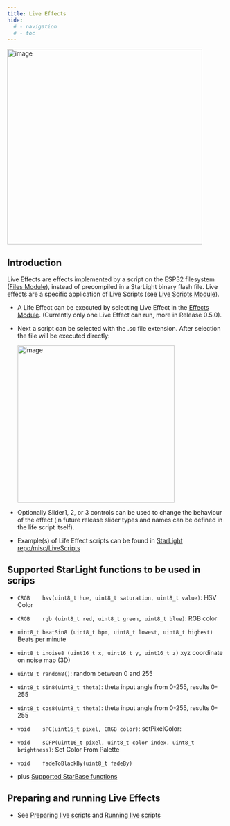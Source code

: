 ```yaml
---
title: Live Effects
hide:
  # - navigation
  # - toc
---
```


<img width="450" alt="image" src="https://github.com/user-attachments/assets/418fb6ee-3580-456e-97e0-9344a0d13fac">

## Introduction

Live Effects are effects implemented by a script on the ESP32 filesystem ([Files Module](/StarDocs/SysMod/SysModFiles)), instead of precompiled in a StarLight binary flash file. Live effects are a specific application of Live Scripts (see [Live Scripts Module](/StarDocs/UserMod/UserModLiveScripts)).

* A Life Effect can be executed by selecting Live Effect in the [Effects Module](/StarDocs/StarLightMod/StarLightModEffects/). (Currently only one Live Effect can run, more in Release 0.5.0).

* Next a script can be selected with the .sc file extension. After selection the file will be executed directly:

    <img width="362" alt="image" src="https://github.com/user-attachments/assets/de946239-6ad7-4df5-bbd1-92e484be57f0">

* Optionally Slider1, 2, or 3 controls can be used to change the behaviour of the effect (in future release slider types and names can be defined in the life script itself).

* Example(s) of Life Effect scripts can be found in [StarLight repo/misc/LiveScripts](https://github.com/MoonModules/StarLight/tree/main/misc/LiveScripts)

## Supported StarLight functions to be used in scrips

* ```CRGB    hsv(uint8_t hue, uint8_t saturation, uint8_t value)```: HSV Color
* ```CRGB    rgb (uint8_t red, uint8_t green, uint8_t blue)```: RGB color
* ```uint8_t beatSin8 (uint8_t bpm, uint8_t lowest, uint8_t highest)``` Beats per minute 
* ```uint8_t inoise8 (uint16_t x, uint16_t y, uint16_t z)``` xyz coordinate on noise map (3D)
* ```uint8_t random8()```: random between 0 and 255
* ```uint8_t sin8(uint8_t theta)```: theta input angle from 0-255, results 0-255
* ```uint8_t cos8(uint8_t theta)```: theta input angle from 0-255, results 0-255
* ```void    sPC(uint16_t pixel, CRGB color)```: setPixelColor: 
* ```void    sCFP(uint16_t pixel, uint8_t color index, uint8_t brightness)```: Set Color From Palette
* ```void    fadeToBlackBy(uint8_t fadeBy)```

* plus [Supported StarBase functions](https://ewowi.github.io/StarDocs/UserMod/UserModLiveScripts/#preparing-live-scripts)

## Preparing and running Live Effects

* See [Preparing live scripts](StarDocs/UserMod/UserModLiveScripts/#preparing-live-scripts) and [Running live scripts](/StarDocs/UserMod/UserModLiveScripts/#running-live-scripts)
